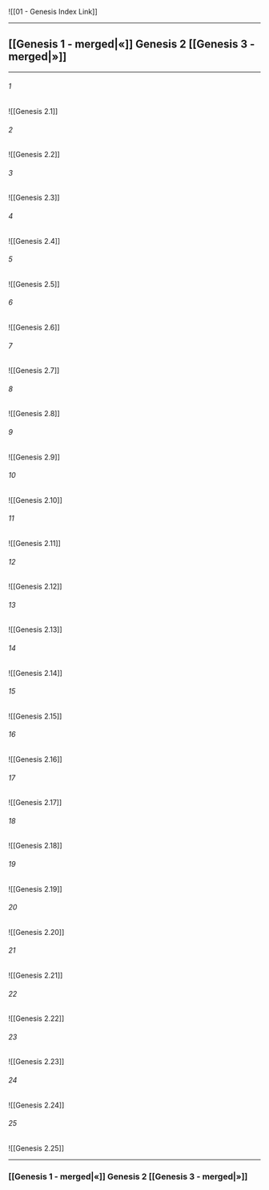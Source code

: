 ![[01 - Genesis Index Link]]

---
##  [[Genesis 1 - merged|«]] Genesis 2 [[Genesis 3 - merged|»]]

---

###### 1
![[Genesis 2.1]] 

###### 2
![[Genesis 2.2]] 

###### 3
![[Genesis 2.3]] 

###### 4
![[Genesis 2.4]]

###### 5 
![[Genesis 2.5]] 

###### 6
![[Genesis 2.6]] 

###### 7
![[Genesis 2.7]] 

###### 8
![[Genesis 2.8]] 

###### 9
![[Genesis 2.9]] 

###### 10
![[Genesis 2.10]] 

###### 11
![[Genesis 2.11]] 

###### 12
![[Genesis 2.12]]

###### 13
![[Genesis 2.13]] 

###### 14
![[Genesis 2.14]] 

###### 15
![[Genesis 2.15]]

###### 16
![[Genesis 2.16]] 

###### 17
![[Genesis 2.17]]

###### 18
![[Genesis 2.18]] 

###### 19
![[Genesis 2.19]] 

###### 20
![[Genesis 2.20]]

###### 21
![[Genesis 2.21]] 

###### 22
![[Genesis 2.22]] 

###### 23
![[Genesis 2.23]]

###### 24
![[Genesis 2.24]] 

###### 25
![[Genesis 2.25]]


---
###  [[Genesis 1 - merged|«]] Genesis 2 [[Genesis 3 - merged|»]]